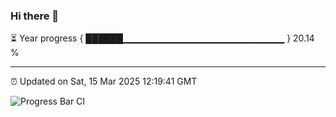 ### Hi there 👋

⏳ Year progress { ██████▁▁▁▁▁▁▁▁▁▁▁▁▁▁▁▁▁▁▁▁▁▁▁▁ } 20.14 %

---

⏰ Updated on Sat, 15 Mar 2025 12:19:41 GMT

![Progress Bar CI](https://github.com/code-lakshay/GitHub-Actions-Demo/workflows/Progress%20Bar%20CI/badge.svg)
